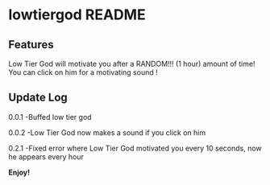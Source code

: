 # lowtiergod README



## Features

Low Tier God will motivate you after a RANDOM!!! (1 hour) amount of time! You can click on him for a motivating sound !

## Update Log
0.0.1
-Buffed low tier god

0.0.2
-Low Tier God now makes a sound if you click on him


0.2.1
-Fixed error where Low Tier God motivated you every 10 seconds, now he appears every hour

**Enjoy!**
